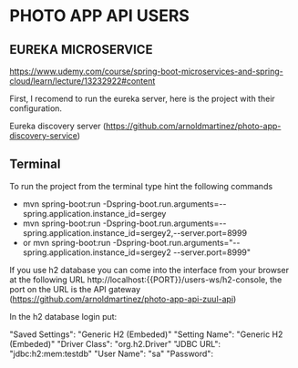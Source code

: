 # PHOTO APP API USERS 

## EUREKA MICROSERVICE
https://www.udemy.com/course/spring-boot-microservices-and-spring-cloud/learn/lecture/13232922#content

First, I recomend to run the eureka server, here is the project with their configuration.

Eureka discovery server (https://github.com/arnoldmartinez/photo-app-discovery-service)

## Terminal

To run the project from the terminal type hint the following commands

- mvn spring-boot:run -Dspring-boot.run.arguments=--spring.application.instance_id=sergey
- mvn spring-boot:run -Dspring-boot.run.arguments=--spring.application.instance_id=sergey2,--server.port=8999
- or mvn spring-boot:run -Dspring-boot.run.arguments="--spring.application.instance_id=sergey2 --server.port=8999"

If you use h2 database you can come into the interface from your browser at the following URL http://localhost:{{PORT}}/users-ws/h2-console, 
the port on the URL is the API gateway (https://github.com/arnoldmartinez/photo-app-api-zuul-api)

In the h2 database login put:

"Saved Settings": "Generic H2 (Embeded)"
"Setting Name":   "Generic H2 (Embeded)"
"Driver Class":   "org.h2.Driver"
"JDBC URL":       "jdbc:h2:mem:testdb"
"User Name":      "sa"
"Password":




